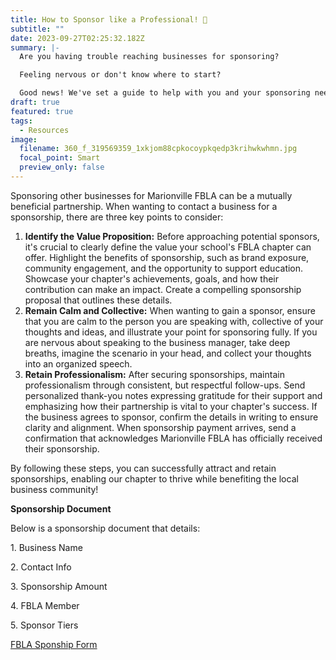```yaml
---
title: How to Sponsor like a Professional! 💸
subtitle: ""
date: 2023-09-27T02:25:32.182Z
summary: |-
  Are you h﻿aving trouble reaching businesses for sponsoring?

  F﻿eeling nervous or don't know where to start?

  G﻿ood news! We've set a guide to help with you and your sponsoring needs!
draft: true
featured: true
tags:
  - Resources
image:
  filename: 360_f_319569359_1xkjom88cpkocoypkqedp3krihwkwhmn.jpg
  focal_point: Smart
  preview_only: false
---
```

Sponsoring other businesses for Marionville FBLA can be a mutually beneficial partnership. When wanting to contact a business for a sponsorship, there are three key points to consider:

1. **Identify the Value Proposition:** Before approaching potential sponsors, it's crucial to clearly define the value your school's FBLA chapter can offer. Highlight the benefits of sponsorship, such as brand exposure, community engagement, and the opportunity to support education. Showcase your chapter's achievements, goals, and how their contribution can make an impact. Create a compelling sponsorship proposal that outlines these details.
2. **Remain Calm and Collective:** When wanting to gain a sponsor, ensure that you are calm to the person you are speaking with, collective of your thoughts and ideas, and illustrate your point for sponsoring fully. If you are nervous about speaking to the business manager, take deep breaths, imagine the scenario in your head, and collect your thoughts into an organized speech.
3. **Retain Professionalism:** After securing sponsorships, maintain professionalism through consistent, but respectful follow-ups. Send personalized thank-you notes expressing gratitude for their support and emphasizing how their partnership is vital to your chapter's success. If the business agrees to sponsor, confirm the details in writing to ensure clarity and alignment. When sponsorship payment arrives, send a confirmation that acknowledges Marionville FBLA has officially received their sponsorship.

By following these steps, you can successfully attract and retain sponsorships, enabling our chapter to thrive while benefiting the local business community!



**Sponsorship Document**

Be﻿low is a sponsorship document that details:

1﻿. Business Name

2﻿. Contact Info

3﻿. Sponsorship Amount

4﻿. FBLA Member

5﻿. Sponsor Tiers



[F﻿BLA Sponship Form](https://drive.google.com/file/d/1WYqxNKTrkYN5t8t6rakCwGswKH4qJx8x/view?usp=sharing)